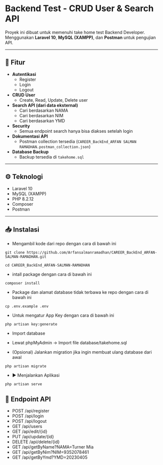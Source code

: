 # Backend Test - CRUD User & Search API

Proyek ini dibuat untuk memenuhi take home test Backend Developer.  
Menggunakan **Laravel 10**, **MySQL (XAMPP)**, dan **Postman** untuk pengujian API.

---

## 🚀 Fitur
- **Autentikasi**
  - Register
  - Login
  - Logout
- **CRUD User**
  - Create, Read, Update, Delete user
- **Search API (dari data eksternal)**
  - Cari berdasarkan NAMA
  - Cari berdasarkan NIM
  - Cari berdasarkan YMD
- **Security**
  - Semua endpoint search hanya bisa diakses setelah login
- **Dokumentasi API**
  - Postman collection tersedia (`CAREER_BackEnd_ARFAN SALMAN RAMADHAN.postman_collection.json`)
- **Database Backup**
  - Backup tersedia di `takehome.sql`

---

## ⚙️ Teknologi
- Laravel 10
- MySQL (XAMPP)
- PHP 8.2.12
- Composer
- Postman

---

## 📥 Instalasi
* Mengambil kode dari repo dengan cara di bawah ini
```
git clone https://github.com/Arfansalmanramadhan/CAREER_BackEnd_ARFAN-SALMAN-RAMADHAN.git

cd CAREER_BackEnd_ARFAN-SALMAN-RAMADHAN
```
* intall package dengan cara di bawah ini
```
composer install
```
* Package dan alamat database tidak terbawa ke repo dengan cara di bawah ini
```
cp .env.example .env
```
* Untuk mengatur App Key dengan cara di bawah ini 
```
php artisan key:generate
```

*  Import database
- Lewat phpMyAdmin → Import file database/takehome.sql

* (Opsional) Jalankan migration jika ingin membuat ulang database dari awal
```
php artisan migrate
```

* ▶️ Menjalankan Aplikasi

```
php artisan serve 
```



## 📡 Endpoint API
- POST /api/register
- POST /api/login
- POST /api/logout
- GET /api/users
- GET /api/edit/{id}
- PUT /api/update/{id}
- DELETE /api/delete/{id}
- GET /api/getByName?NAMA=Turner Mia
- GET /api/getByNim?NIM=9352078461
- GET /api/getByYmd?YMD=20230405
